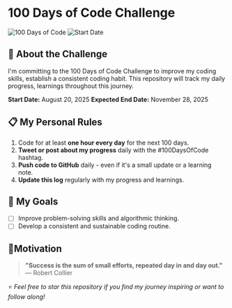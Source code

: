 # 100 Days of Code Challenge

![100 Days of Code](https://img.shields.io/badge/Challenge-100_Days_of_Code-blue?style=for-the-badge&logo=github)
![Start Date](https://img.shields.io/badge/Start_Date-2025--08--20-green?style=for-the-badge)

## 🚀 About the Challenge

I'm committing to the 100 Days of Code Challenge to improve my coding skills, establish a consistent coding habit. This repository will track my daily progress, learnings throughout this journey.

**Start Date:** August 20, 2025
**Expected End Date:** November 28, 2025

## 📋 My Personal Rules

1. Code for at least **one hour every day** for the next 100 days.
2. **Tweet or post about my progress** daily with the #100DaysOfCode hashtag.
3. **Push code to GitHub** daily - even if it's a small update or a learning note.
4. **Update this log** regularly with my progress and learnings.


## 🎯 My Goals

- [ ] Improve problem-solving skills and algorithmic thinking.
- [ ] Develop a consistent and sustainable coding routine.

## 💫Motivation
> **"Success is the sum of small efforts, repeated day in and day out."** — Robert Collier

⭐️ *Feel free to star this repository if you find my journey inspiring or want to follow along!*


